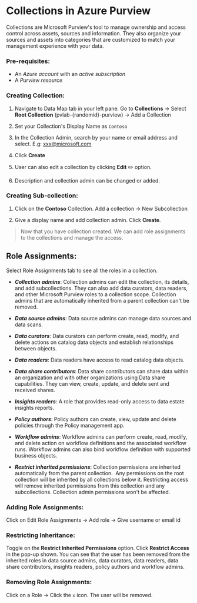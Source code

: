 # Collections in Azure Purview

Collections are Microsoft Purview's tool to manage ownership and access control across assets, sources and information.
They also organize your sources and assets into categories that are customized to match your management experience with your data.

### Pre-requisites:

- An *Azure account* with an *active subscription*
- A *Purview resource*

### Creating Collection:

1. Navigate to Data Map tab in your left pane. Go to **Collections** -> Select **Root Collection** (pvlab-{randomid}-purview) -> Add a Collection

2. Set your Collection's Display Name as ```Contoso```

3. In the Collection Admin, search by your name or email address and select.
   E.g: xxx@microsoft.com

4. Click **Create**

5. User can also edit a collection by clicking **Edit** ✏️ option.

6. Description and collection admin can be changed or added.

### Creating Sub-collection:

1. Click on the **Contoso** Collection. Add a collection -> New Subcollection

2. Give a display name and add collection admin. Click **Create**.

> Now that you have collection created. We can add role assignments to the collections and manage the access.

## Role Assignments:

Select Role Assignments tab to see all the roles in a collection.

- **_Collection admins_**: 
  Collection admins can edit the collection, its details, and add subcollections. They can also add data curators, data readers, and other Microsoft Purview roles to a collection scope. Collection admins that are automatically inherited from a parent collection can't be removed.

- **_Data source admins_**:
  Data source admins can manage data sources and data scans.

- **_Data curators_**:
  Data curators can perform create, read, modify, and delete actions on catalog data objects and establish relationships between objects.

- **_Data readers_**:
  Data readers have access to read catalog data objects.

- **_Data share contributors_**:
  Data share contributors can share data within an organization and with other organizations using Data share capabilities. They can view, create, update, and delete sent and received shares.

- **_Insights readers_**:
  A role that provides read-only access to data estate insights reports.

- **_Policy authors_**:
  Policy authors can create, view, update and delete policies through the Policy management app.

- **_Workflow admins_**:
  Workflow admins can perform create, read, modify, and delete action on workflow definitions and the associated workflow runs. Workflow admins can also bind workflow definition with supported business objects.

- **_Restrict inherited permissions_**:
  Collection permissions are inherited automatically from the parent collection. 
  Any permissions on the root collection will be inherited by all collections below it.
  Restricting access will remove inherited permissions from this collection and any subcollections.
  Collection admin permissions won't be affected.

### Adding Role Assignments:

Click on Edit Role Assignments -> Add role -> Give username or email id

### Restricting Inheritance:

Toggle on the **Restrict Inherited Permissions** option. Click **Restrict Access** in the pop-up shown.
You can see that the user has been removed from the inherited roles in data source admins, data curators, data readers, data share contributors, insights readers, policy authors and workflow admins.

### Removing Role Assignments:

Click on a Role -> Click the ``x`` icon. The user will be removed.

